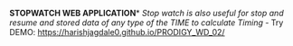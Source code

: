 **STOPWATCH WEB APPLICATION***
_Stop watch is also useful for stop and resume and stored data of any type of the TIME to calculate Timing_
    - Try DEMO:
    https://harishjagdale0.github.io/PRODIGY_WD_02/
